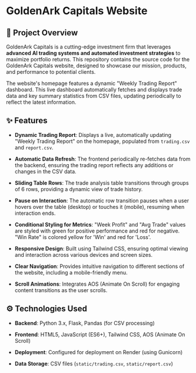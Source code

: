 # GoldenArk Capitals Website

## 🚀 Project Overview

GoldenArk Capitals is a cutting-edge investment firm that leverages **advanced AI trading systems and automated investment strategies** to maximize portfolio returns. This repository contains the source code for the GoldenArk Capitals website, designed to showcase our mission, products, and performance to potential clients.

The website's homepage features a dynamic "Weekly Trading Report" dashboard. This live dashboard automatically fetches and displays trade data and key summary statistics from CSV files, updating periodically to reflect the latest information.

## ✨ Features

* **Dynamic Trading Report**: Displays a live, automatically updating "Weekly Trading Report" on the homepage, populated from `trading.csv` and `report.csv`.

* **Automatic Data Refresh**: The frontend periodically re-fetches data from the backend, ensuring the trading report reflects any additions or changes in the CSV data.

* **Sliding Table Rows**: The trade analysis table transitions through groups of 6 rows, providing a dynamic view of trade history.

* **Pause on Interaction**: The automatic row transition pauses when a user hovers over the table (desktop) or touches it (mobile), resuming when interaction ends.

* **Conditional Styling for Metrics**: "Week Profit" and "Avg Trade" values are styled with green for positive performance and red for negative. "Win Rate" is colored yellow for 'Win' and red for 'Loss'.

* **Responsive Design**: Built using Tailwind CSS, ensuring optimal viewing and interaction across various devices and screen sizes.

* **Clear Navigation**: Provides intuitive navigation to different sections of the website, including a mobile-friendly menu.

* **Scroll Animations**: Integrates AOS (Animate On Scroll) for engaging content transitions as the user scrolls.

## ⚙️ Technologies Used

* **Backend**: Python 3.x, Flask, Pandas (for CSV processing)

* **Frontend**: HTML5, JavaScript (ES6+), Tailwind CSS, AOS (Animate On Scroll)

* **Deployment**: Configured for deployment on Render (using Gunicorn)

* **Data Storage**: CSV files (`static/trading.csv`, `static/report.csv`)